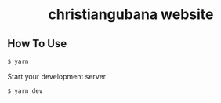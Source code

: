 <h1 align="center">christiangubana website</h1>

## How To Use

```bash
$ yarn
```

Start your development server

```bash
$ yarn dev
```
